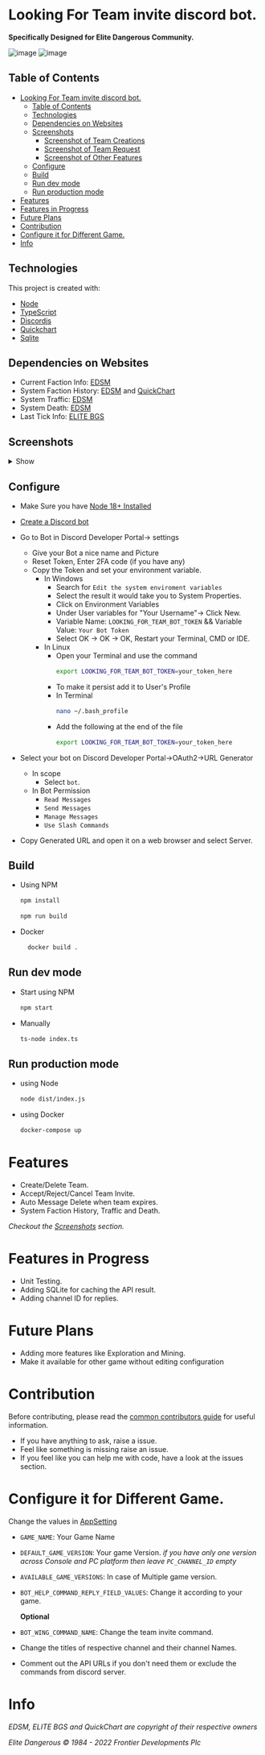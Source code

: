 # Looking For Team invite discord bot.

**Specifically Designed for Elite Dangerous Community.**

![image](https://github.com/abughalib/LookingForTeam-discord-bot/actions/workflows/node.js.yml/badge.svg)
![image](https://github.com/abughalib/LookingForTeam-discord-bot/actions/workflows/docker-image.yml/badge.svg)

## Table of Contents

- [Looking For Team invite discord bot.](#looking-for-team-invite-discord-bot)
  - [Table of Contents](#table-of-contents)
  - [Technologies](#technologies)
  - [Dependencies on Websites](#dependencies-on-websites)
  - [Screenshots](#screenshots)
    - [Screenshot of Team Creations](#screenshot-of-team-creations)
    - [Screenshot of Team Request](#screenshot-of-team-request)
    - [Screenshot of Other Features](#screenshot-of-other-features)
  - [Configure](#configure)
  - [Build](#build)
  - [Run dev mode](#run-dev-mode)
  - [Run production mode](#run-production-mode)
- [Features](#features)
- [Features in Progress](#features-in-progress)
- [Future Plans](#future-plans)
- [Contribution](#contribution)
- [Configure it for Different Game.](#configure-it-for-different-game)
- [Info](#info)

## Technologies

This project is created with:

- [Node](https://nodejs.org)
- [TypeScript](https://www.typescriptlang.org/)
- [Discordjs](https://discord.js.org/)
- [Quickchart](https://quickchart.io/)
- [Sqlite](https://www.sqlite.org/)

## Dependencies on Websites

- Current Faction Info: [EDSM](https://www.edsm.net/)
- System Faction History: [EDSM](https://www.edsm.net/) and [QuickChart](https://quickchart.io/)
- System Traffic: [EDSM](https://www.edsm.net/)
- System Death: [EDSM](https://www.edsm.net/)
- Last Tick Info: [ELITE BGS](https://elitebgs.app/bgsbot/)

## Screenshots

<details>
  <summary>Show</summary>

### Screenshot of Team Creations

1. Platform Selection: <br>
   ![image](./screenshots/platform_selection.jpg)
2. Creating new Team:<br>
   ![image](./screenshots/create_team.png)
3. Select Game Activity:<br>
   ![image](./screenshots/game_activity_selection.png)
4. Final Team Creation Message:<br>
   ![image](./screenshots/xbox_wing_request.jpg)

### Screenshot of Team Request

1. Request Team invite:<br>
   ![image](./screenshots/team_request.png)
2. Team Request Accepted:<br>
   ![image](./screenshots/team_request_accept.png)

### Screenshot of Other Features

1. System Faction History:<br>
   ![image](./screenshots/system_faction_history.png)
2. System Traffic:<br>
   ![image](./screenshots/system_traffic.png)
3. System Death Info:<br>
![image](./screenshots/system_death_info.png)
</details>

## Configure

- Make Sure you have [Node 18+ Installed](https://nodejs.org/en/download/)
- [Create a Discord bot](https://discord.com/developers/applications)
- Go to Bot in Discord Developer Portal→ settings

  - Give your Bot a nice name and Picture
  - Reset Token, Enter 2FA code (if you have any)
  - Copy the Token and set your environment variable.
    - In Windows
      - Search for `Edit the system enviroment variables`
      - Select the result it would take you to System Properties.
      - Click on Environment Variables
      - Under User variables for "Your Username"-> Click New.
      - Variable Name: `LOOKING_FOR_TEAM_BOT_TOKEN` && Variable Value: `Your Bot Token`
      - Select OK → OK → OK, Restart your Terminal, CMD or IDE.
    - In Linux
      - Open your Terminal and use the command
        ```bash
        export LOOKING_FOR_TEAM_BOT_TOKEN=your_token_here
        ```
      - To make it persist add it to User's Profile
      - In Terminal
        ```bash
        nano ~/.bash_profile
        ```
      - Add the following at the end of the file
        ```bash
        export LOOKING_FOR_TEAM_BOT_TOKEN=your_token_here
        ```

- Select your bot on Discord Developer Portal→OAuth2→URL Generator
  - In scope
    - Select `bot`.
  - In Bot Permission
    - `Read Messages`
    - `Send Messages`
    - `Manage Messages`
    - `Use Slash Commands`
- Copy Generated URL and open it on a web browser and select Server.

## Build

- Using NPM
  ```bash
  npm install
  ```
  ```bash
  npm run build
  ```
- Docker
  ```bash
    docker build .
  ```

## Run dev mode

- Start using NPM
  ```bash
  npm start
  ```
- Manually
  ```bash
  ts-node index.ts
  ```

## Run production mode

- using Node
  ```bash
  node dist/index.js
  ```
- using Docker
  ```bash
  docker-compose up
  ```

# Features

- Create/Delete Team.
- Accept/Reject/Cancel Team Invite.
- Auto Message Delete when team expires.
- System Faction History, Traffic and Death.

_Checkout the [Screenshots](#screenshots) section._

# Features in Progress

- Unit Testing.
- Adding SQLite for caching the API result.
- Adding channel ID for replies.

# Future Plans

- Adding more features like Exploration and Mining.
- Make it available for other game without editing configuration

# Contribution

Before contributing, please read the [common contributors guide](https://opensource.guide/) for useful information.

- If you have anything to ask, raise a issue.
- Feel like something is missing raise an issue.
- If you feel like you can help me with code, have a look at the issues section.

# Configure it for Different Game.

Change the values in [AppSetting](./utils/settings.ts)

- `GAME_NAME`: Your Game Name
- `DEFAULT_GAME_VERSION`: Your game Version.
  _if you have only one version across Console and PC platform then leave `PC_CHANNEL_ID` empty_
- `AVAILABLE_GAME_VERSIONS`: In case of Multiple game version.
- `BOT_HELP_COMMAND_REPLY_FIELD_VALUES`: Change it according to your game.

  **Optional**
- `BOT_WING_COMMAND_NAME`: Change the team invite command.
- Change the titles of respective channel and their channel Names.
- Comment out the API URLs if you don't need them or exclude the commands from discord server.

# Info

_EDSM, ELITE BGS and QuickChart are copyright of their respective owners_

_Elite Dangerous © 1984 - 2022 Frontier Developments Plc_
